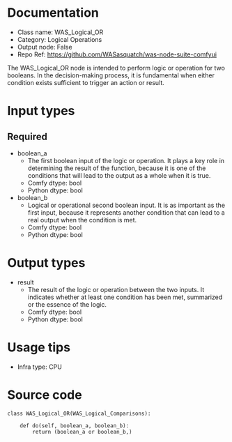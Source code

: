 # Documentation
- Class name: WAS_Logical_OR
- Category: Logical Operations
- Output node: False
- Repo Ref: https://github.com/WASasquatch/was-node-suite-comfyui

The WAS_Logical_OR node is intended to perform logic or operation for two booleans. In the decision-making process, it is fundamental when either condition exists sufficient to trigger an action or result.

# Input types
## Required
- boolean_a
    - The first boolean input of the logic or operation. It plays a key role in determining the result of the function, because it is one of the conditions that will lead to the output as a whole when it is true.
    - Comfy dtype: bool
    - Python dtype: bool
- boolean_b
    - Logical or operational second boolean input. It is as important as the first input, because it represents another condition that can lead to a real output when the condition is met.
    - Comfy dtype: bool
    - Python dtype: bool

# Output types
- result
    - The result of the logic or operation between the two inputs. It indicates whether at least one condition has been met, summarized or the essence of the logic.
    - Comfy dtype: bool
    - Python dtype: bool

# Usage tips
- Infra type: CPU

# Source code
```
class WAS_Logical_OR(WAS_Logical_Comparisons):

    def do(self, boolean_a, boolean_b):
        return (boolean_a or boolean_b,)
```